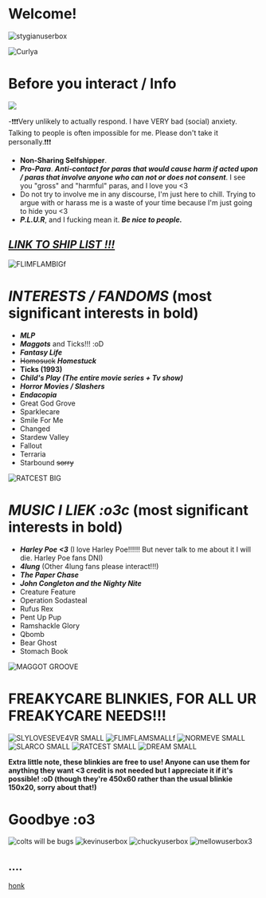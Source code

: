 

# **Welcome!**

![stygianuserbox](https://github.com/user-attachments/assets/fc6d7c9f-c2f7-425d-afbe-947636f1d1eb)

![Curlya](https://github.com/user-attachments/assets/bffe9bff-5275-4579-aa00-abd44028d6c8)

# **Before you interact / Info**

![](https://github.com/user-attachments/assets/453b999f-a461-47ff-a5e4-ff1e9538715b)

-❗❗❗Very unlikely to actually respond. I have VERY bad (social) anxiety. Talking to people is often impossible for me. Please don't take it personally.❗❗❗
- **Non-Sharing Selfshipper**.
-  ***Pro-Para***. ***Anti-contact for paras that would cause harm if acted upon / paras that involve anyone who can not or does not consent***. I see you "gross" and "harmful" paras, and I love you <3
-  Do not try to involve me in any discourse, I'm just here to chill. Trying to argue with or harass me is a waste of your time because I'm just going to hide you <3
- ***P.L.U.R***, and I fucking mean it. ***Be nice to people.***

## ***[LINK TO SHIP LIST !!! ](https://docs.google.com/document/d/1X8n6leZPZJDl_YBldso4F8hDwOe1K7fx7RgFcWydwVs/edit?usp=sharing)***

![FLIMFLAMBIGf](https://github.com/user-attachments/assets/fa4962b5-0b3c-4bd1-ad0d-a3e2f6f918f2)



# ***INTERESTS / FANDOMS*** (most significant interests in bold)
- ***MLP***
- ***Maggots*** and Ticks!!! :oD 
- ***Fantasy Life***
- ~~Homosuck~~ ***Homestuck***
- **Ticks (1993)**
- ***Child's Play (The entire movie series + Tv show)***
- ***Horror Movies / Slashers***
- ***Endacopia***
- Great God Grove
- Sparklecare
- Smile For Me
- Changed
- Stardew Valley
- Fallout
- Terraria
- Starbound ~~sorry~~


![RATCEST BIG](https://github.com/user-attachments/assets/5fe2aa45-645c-4dd6-89eb-aa392fb0e8bc)



# ***MUSIC I LIEK :o3c*** (most significant interests in bold)
- ***Harley Poe <3*** (I love Harley Poe!!!!!! But never talk to me about it I will die. Harley Poe fans DNI)
- ***4lung*** (Other 4lung fans please interact!!!)
- ***The Paper Chase***
- ***John Congleton and the Nighty Nite***
- Creature Feature
- Operation Sodasteal
- Rufus Rex
- Pent Up Pup
- Ramshackle Glory
- Qbomb
- Bear Ghost
- Stomach Book
  
![MAGGOT GROOVE](https://github.com/user-attachments/assets/4c18ea2f-c801-495e-88e3-51b1f3f1c12d)



# **FREAKYCARE BLINKIES, FOR ALL UR FREAKYCARE NEEDS!!!**

![SLYLOVESEVE4VR SMALL](https://github.com/user-attachments/assets/2f49c56b-9d6a-415f-9c94-aad754e1b634)
![FLIMFLAMSMALLf](https://github.com/user-attachments/assets/072a32cd-971a-4418-9f05-81010ae4e0d8)
![NORMEVE SMALL](https://github.com/user-attachments/assets/ebb43465-218a-4cf7-8e9b-a6aafa9c17e4)
![SLARCO SMALL](https://github.com/user-attachments/assets/aec6da22-204d-4d08-a32d-a3cf0e9b7117)
![RATCEST SMALL](https://github.com/user-attachments/assets/16e77cfa-73b9-4547-a4f4-5eee7e42a6b3)
![DREAM SMALL](https://github.com/user-attachments/assets/ea7f40d3-1aa9-4652-9eda-d10384c45492)


__Extra little note, these blinkies are free to use! Anyone can use them for anything they want <3 credit is not needed but I appreciate it if it's possible! :oD (though they're 450x60 rather than the usual blinkie 150x20, sorry about that!)__

# **Goodbye :o3**

![colts will be bugs](https://github.com/user-attachments/assets/670aa4ac-8fd7-45a2-a440-3bbfb66387b2)
![kevinuserbox](https://github.com/user-attachments/assets/9b2c5d02-4601-42dd-b1d1-840848b4c902)
![chuckyuserbox](https://github.com/user-attachments/assets/f011533e-7bee-4c64-98ef-6e58a142766d)
![mellowuserbox3](https://github.com/user-attachments/assets/9062b5f8-8a3b-4827-a5ac-51ce1b2fc21c)
## ....
[honk](https://www.youtube.com/watch?v=boAxkYmO30c)
